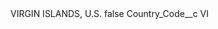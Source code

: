 <?xml version="1.0" encoding="UTF-8"?>
<CustomMetadata xmlns="http://soap.sforce.com/2006/04/metadata" xmlns:xsi="http://www.w3.org/2001/XMLSchema-instance" xmlns:xsd="http://www.w3.org/2001/XMLSchema">
    <label>VIRGIN ISLANDS, U.S.</label>
    <protected>false</protected>
    <values>
        <field>Country_Code__c</field>
        <value xsi:type="xsd:string">VI</value>
    </values>
</CustomMetadata>
